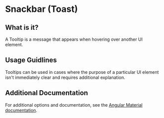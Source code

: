 # Snackbar (Toast)

## What is it?
A Tooltip is a message that appears when hovering over another UI element.

## Usage Guidlines
Tooltips can be used in cases where the purpose of a particular UI element isn't immediately clear and requires additional explanation.  

## Additional Documentation
For additional options and documentation, see the [Angular Material documentation](https://material.angular.io/components/tooltip/overview).
